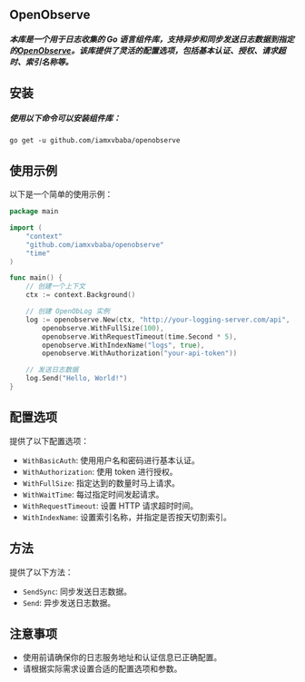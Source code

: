 ## OpenObserve

##### 本库是一个用于日志收集的 Go 语言组件库，支持异步和同步发送日志数据到指定的[OpenObserve](https://github.com/openobserve/openobserve)。该库提供了灵活的配置选项，包括基本认证、授权、请求超时、索引名称等。

## 安装

##### 使用以下命令可以安装组件库：

`go get -u github.com/iamxvbaba/openobserve`

## 使用示例

以下是一个简单的使用示例：

```go
package main

import (
    "context"
    "github.com/iamxvbaba/openobserve"
    "time"
)

func main() {
    // 创建一个上下文
    ctx := context.Background()

    // 创建 OpenObLog 实例
    log := openobserve.New(ctx, "http://your-logging-server.com/api", 
        openobserve.WithFullSize(100),
        openobserve.WithRequestTimeout(time.Second * 5),
        openobserve.WithIndexName("logs", true),
        openobserve.WithAuthorization("your-api-token"))

    // 发送日志数据
    log.Send("Hello, World!")
}

```

## 配置选项

提供了以下配置选项：

- `WithBasicAuth`: 使用用户名和密码进行基本认证。
- `WithAuthorization`: 使用 token 进行授权。
- `WithFullSize`: 指定达到的数量时马上请求。
- `WithWaitTime`: 每过指定时间发起请求。
- `WithRequestTimeout`: 设置 HTTP 请求超时时间。
- `WithIndexName`: 设置索引名称，并指定是否按天切割索引。

## 方法

提供了以下方法：

- `SendSync`: 同步发送日志数据。
- `Send`: 异步发送日志数据。

## 注意事项

- 使用前请确保你的日志服务地址和认证信息已正确配置。
- 请根据实际需求设置合适的配置选项和参数。